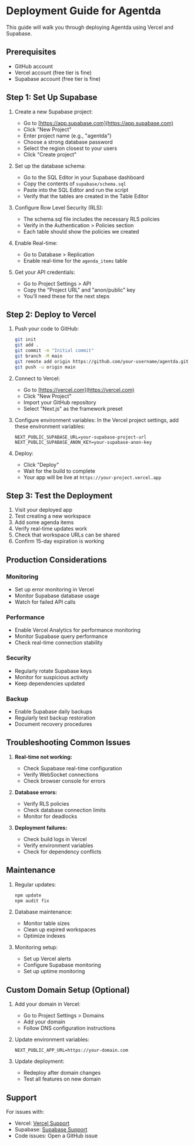 # Deployment Guide for Agentda

This guide will walk you through deploying Agentda using Vercel and Supabase.

## Prerequisites

- GitHub account
- Vercel account (free tier is fine)
- Supabase account (free tier is fine)

## Step 1: Set Up Supabase

1. Create a new Supabase project:
   - Go to [https://app.supabase.com](https://app.supabase.com)
   - Click "New Project"
   - Enter project name (e.g., "agentda")
   - Choose a strong database password
   - Select the region closest to your users
   - Click "Create project"

2. Set up the database schema:
   - Go to the SQL Editor in your Supabase dashboard
   - Copy the contents of `supabase/schema.sql`
   - Paste into the SQL Editor and run the script
   - Verify that the tables are created in the Table Editor

3. Configure Row Level Security (RLS):
   - The schema.sql file includes the necessary RLS policies
   - Verify in the Authentication > Policies section
   - Each table should show the policies we created

4. Enable Real-time:
   - Go to Database > Replication
   - Enable real-time for the `agenda_items` table

5. Get your API credentials:
   - Go to Project Settings > API
   - Copy the "Project URL" and "anon/public" key
   - You'll need these for the next steps

## Step 2: Deploy to Vercel

1. Push your code to GitHub:
   ```bash
   git init
   git add .
   git commit -m "Initial commit"
   git branch -M main
   git remote add origin https://github.com/your-username/agentda.git
   git push -u origin main
   ```

2. Connect to Vercel:
   - Go to [https://vercel.com](https://vercel.com)
   - Click "New Project"
   - Import your GitHub repository
   - Select "Next.js" as the framework preset

3. Configure environment variables:
   In the Vercel project settings, add these environment variables:
   ```
   NEXT_PUBLIC_SUPABASE_URL=your-supabase-project-url
   NEXT_PUBLIC_SUPABASE_ANON_KEY=your-supabase-anon-key
   ```

4. Deploy:
   - Click "Deploy"
   - Wait for the build to complete
   - Your app will be live at `https://your-project.vercel.app`

## Step 3: Test the Deployment

1. Visit your deployed app
2. Test creating a new workspace
3. Add some agenda items
4. Verify real-time updates work
5. Check that workspace URLs can be shared
6. Confirm 15-day expiration is working

## Production Considerations

### Monitoring

- Set up error monitoring in Vercel
- Monitor Supabase database usage
- Watch for failed API calls

### Performance

- Enable Vercel Analytics for performance monitoring
- Monitor Supabase query performance
- Check real-time connection stability

### Security

- Regularly rotate Supabase keys
- Monitor for suspicious activity
- Keep dependencies updated

### Backup

- Enable Supabase daily backups
- Regularly test backup restoration
- Document recovery procedures

## Troubleshooting Common Issues

1. **Real-time not working:**
   - Check Supabase real-time configuration
   - Verify WebSocket connections
   - Check browser console for errors

2. **Database errors:**
   - Verify RLS policies
   - Check database connection limits
   - Monitor for deadlocks

3. **Deployment failures:**
   - Check build logs in Vercel
   - Verify environment variables
   - Check for dependency conflicts

## Maintenance

1. Regular updates:
   ```bash
   npm update
   npm audit fix
   ```

2. Database maintenance:
   - Monitor table sizes
   - Clean up expired workspaces
   - Optimize indexes

3. Monitoring setup:
   - Set up Vercel alerts
   - Configure Supabase monitoring
   - Set up uptime monitoring

## Custom Domain Setup (Optional)

1. Add your domain in Vercel:
   - Go to Project Settings > Domains
   - Add your domain
   - Follow DNS configuration instructions

2. Update environment variables:
   ```
   NEXT_PUBLIC_APP_URL=https://your-domain.com
   ```

3. Update deployment:
   - Redeploy after domain changes
   - Test all features on new domain

## Support

For issues with:
- Vercel: [Vercel Support](https://vercel.com/support)
- Supabase: [Supabase Support](https://supabase.com/support)
- Code issues: Open a GitHub issue
